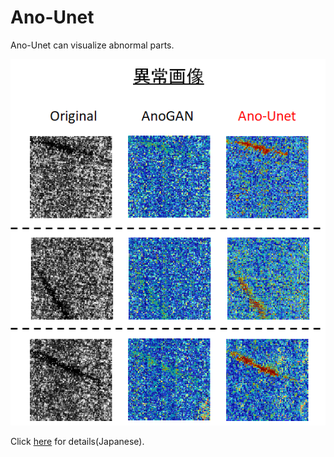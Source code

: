 # Ano-Unet
Ano-Unet can visualize abnormal parts.

![fig1](https://github.com/shinmura0/Ano-Unet/blob/master/fig.png "fig1")

Click [here](https://qiita.com/shinmura0/items/a0f8cf8847bda24cc2b5) for details(Japanese).
